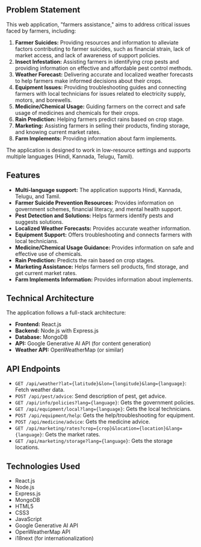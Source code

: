 

## Problem Statement

This web application, "farmers assistance," aims to address critical issues faced by farmers, including:

1.  **Farmer Suicides:** Providing resources and information to alleviate factors contributing to farmer suicides, such as financial strain, lack of market access, and lack of awareness of support policies.
2.  **Insect Infestation:** Assisting farmers in identifying crop pests and providing information on effective and affordable pest control methods.
3.  **Weather Forecast:** Delivering accurate and localized weather forecasts to help farmers make informed decisions about their crops.
4.  **Equipment Issues:** Providing troubleshooting guides and connecting farmers with local technicians for issues related to electricity supply, motors, and borewells.
5.  **Medicine/Chemical Usage:** Guiding farmers on the correct and safe usage of medicines and chemicals for their crops.
6.  **Rain Prediction:** Helping farmers predict rains based on crop stage.
7.  **Marketing:** Assisting farmers in selling their products, finding storage, and knowing current market rates.
8.  **Farm Implements:** Providing information about farm implements.

The application is designed to work in low-resource settings and supports multiple languages (Hindi, Kannada, Telugu, Tamil).

## Features

* **Multi-language support:** The application supports Hindi, Kannada, Telugu, and Tamil.
* **Farmer Suicide Prevention Resources:** Provides information on government schemes, financial literacy, and mental health support.
* **Pest Detection and Solutions:** Helps farmers identify pests and suggests solutions.
* **Localized Weather Forecasts:** Provides accurate weather information.
* **Equipment Support:** Offers troubleshooting and connects farmers with local technicians.
* **Medicine/Chemical Usage Guidance:** Provides information on safe and effective use of chemicals.
* **Rain Prediction:** Predicts the rain based on crop stages.
* **Marketing Assistance:** Helps farmers sell products, find storage, and get current market rates.
* **Farm Implements Information:** Provides information about implements.

## Technical Architecture

The application follows a full-stack architecture:

* **Frontend:** React.js
* **Backend:** Node.js with Express.js
* **Database:** MongoDB
* **API:** Google Generative AI API (for content generation)
* **Weather API:** OpenWeatherMap (or similar)



## API Endpoints

* `GET /api/weather?lat={latitude}&lon={longitude}&lang={language}`: Fetch weather data.
* `POST /api/pest/advice`:  Send description of pest, get advice.
* `GET /api/info/policies?lang={language}`: Gets the government policies.
* `GET /api/equipment/local?lang={language}`: Gets the local technicians.
* `POST /api/equipment/help`: Gets the help/troubleshooting for equipment.
* `POST /api/medicine/advice`: Gets the medicine advice.
* `GET /api/marketing/rates?crop={crop}&location={location}&lang={language}`: Gets the market rates.
* `GET /api/marketing/storage?lang={language}`: Gets the storage locations.

## Technologies Used

* React.js
* Node.js
* Express.js
* MongoDB
* HTML5
* CSS3
* JavaScript
* Google Generative AI API
* OpenWeatherMap API
* i18next (for internationalization)
